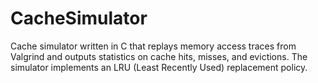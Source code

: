 # CacheSimulator
Cache simulator written in C that replays memory access traces from Valgrind and outputs statistics on cache hits, misses, and evictions. The simulator implements an LRU (Least Recently Used) replacement policy.

